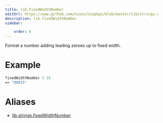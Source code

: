 ```yaml
---
title: lib.fixedWidthNumber
editUrl: https://www.github.com/nixos/nixpkgs/blob/master/lib/strings.nix#L1236C22
description: lib.fixedWidthNumber
sidebar:

    order: 8
---
```


Format a number adding leading zeroes up to fixed width.

# Example

```nix
fixedWidthNumber 5 15
=> "00015"
```


# Aliases

- [lib.strings.fixedWidthNumber](reference/lib/strings/lib-strings-fixedWidthNumber)


